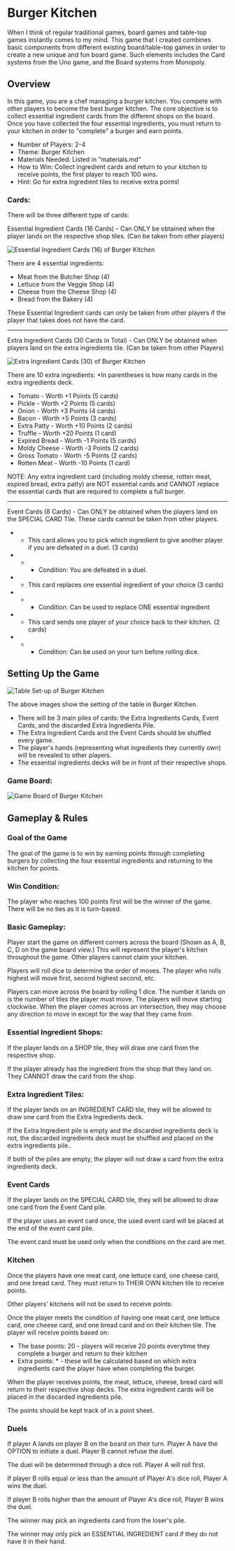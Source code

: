
# Burger Kitchen

When I think of regular traditional games, board games and table-top games instantly comes to my mind. This game that I created combines basic components from different existing board/table-top games in order to create a new unique and fun board game. Such elements includes the Card systems from the Uno game, and the Board systems from Monopoly. 

## Overview
In this game, you are a chef managing a burger kitchen. You compete with other players to become the best burger kitchen. The core objective is to collect essential ingredient cards from the different shops on the board. Once you have collected the four essential ingredients, you must return to your kitchen in order to "complete" a burger and earn points.

* Number of Players: 2-4 
* Theme: Burger Kitchen
* Materials Needed: Listed in "materials.md"
* How to Win: Collect ingredient cards and return to your kitchen to receive points, the first player to reach 100 wins.
* Hint: Go for extra ingredient tiles to receive extra points!

### Cards: 

There will be three different type of cards:

Essential Ingredient Cards (16 Cards) - Can ONLY be obtained when the player lands on the respective shop tiles. (Can be taken from other players)

![Essential Ingredient Cards (16) of Burger Kitchen](images/essentialcards.jpg)

There are 4 essential ingredients:
* Meat from the Butcher Shop (4) 
* Lettuce from the Veggie Shop (4)
* Cheese from the Cheese Shop (4)
* Bread from the Bakery (4) 

These Essential Ingredient cards can only be taken from other players if the player that takes does not have the card.

***

Extra Ingredient Cards (30 Cards in Total) - Can ONLY be obtained when players land on the extra ingredients tile. (Can be taken from other Players) 

![Extra Ingredient Cards (30) of Burger Kitchen](images/extracard.jpg)

There are 10 extra ingredients: *In parentheses is how many cards in the extra ingredients deck.
* Tomato - Worth +1 Points (5 cards)
* Pickle - Worth +2 Points (5 cards)
* Onion - Worth +3 Points (4 cards)
* Bacon - Worth +5 Points (3 cards)
* Extra Patty - Worth +10 Points (2 cards)
* Truffle - Worth +20 Points (1 card)
* Expired Bread - Worth -1 Points (5 cards)
* Moldy Cheese - Worth -3 Points (2 cards)
* Gross Tomato - Worth -5 Points (2 cards)
* Rotten Meat - Worth -10 Points (1 card)

NOTE: Any extra ingredient card (including moldy cheese, rotten meat, expired bread, extra patty) are NOT essential cards and CANNOT replace the essential cards that are required to complete a full burger. 
***
Event Cards (8 Cards) - Can ONLY be obtained when the players land on the SPECIAL CARD Tile. These cards cannot be taken from other players.

* * This card allows you to pick which ingredient to give another player if you are defeated in a duel. (3 cards)
* * * Condition: You are defeated in a duel. 

* * This card replaces one essential ingredient of your choice (3 cards)
* * * Condition: Can be used to replace ONE essential ingredient

* * This card sends one player of your choice back to their kitchen. (2 cards)

* * * Condition: Can be used on your turn before rolling dice.



## Setting Up the Game 

![Table Set-up of Burger Kitchen](images/tablesetup.jpg)


The above images show the setting of the table in Burger Kitchen. 

* There will be 3 main piles of cards: the Extra Ingredients Cards, Event Cards, and the discarded Extra Ingredients Pile. 
* The Extra Ingredient Cards and the Event Cards should be shuffled every game.
* The player's hands (representing what ingredients they currently own) will be revealed to other players. 
* The essential ingredients decks will be in front of their respective shops. 

### Game Board: 

![Game Board of Burger Kitchen](images/boardview.jpg)

## Gameplay & Rules

### Goal of the Game 
The goal of the game is to win by earning points through completing burgers by collecting the four essential ingredients and returning to the kitchen for points. 

### Win Condition: 
The player who reaches 100 points first will be the winner of the game. There will be no ties as it is turn-based. 

### Basic Gameplay: 
Player start the game on different corners across the board (Shown as A, B, C, D on the game board view.) This will represent the player's kitchen throughout the game. Other players cannot claim your kitchen.  

Players will roll dice to determine the order of moves. The player who rolls highest will move first, second highest second, etc. 

Players can move across the board by rolling 1 dice. The number it lands on is the number of tiles the player must move. The players will move starting clockwise. When the player comes across an intersection, they may choose any direction to move in except for the way that they came from. 

### Essential Ingredient Shops:

If the player lands on a SHOP tile, they will draw one card from the respective shop. 

If the player already has the ingredient from the shop that they land on. They CANNOT draw the card from the shop. 

### Extra Ingredient Tiles:

If the player lands on an INGREDIENT CARD tile, they will be allowed to draw one card from the Extra Ingredients deck. 

If the Extra Ingredient pile is empty and the discarded ingredients deck is not, the discarded ingredients deck must be shuffled and placed on the extra ingredients pile.. 

If both of the piles are empty, the player will not draw a card from the extra ingredients deck. 

### Event Cards
If the player lands on the SPECIAL CARD tile, they will be allowed to draw one card from the Event Card pile. 

If the player uses an event card once, the used event card will be placed at the end of the event card pile.

The event card must be used only when the conditions on the card are met.

### Kitchen
Once the players have one meat card, one lettuce card, one cheese card, and one bread card. They must return to THEIR OWN kitchen tile to receive points. 

Other players' kitchens will not be used to receive points. 

Once the player meets the condition of having one meat card, one lettuce card, one cheese card, and one bread card and on their kitchen tile. The player will receive points based on:
* The base points:  20 - players will receive 20 points everytime they complete a burger and return to their kitchen
* Extra points: * - these will be calculated based on which extra ingredients card the player have when completing the burger.

When the player receives points, the meat, lettuce, cheese, bread card will return to their respective shop decks. The extra ingredient cards will be placed in the discarded ingredients pile.

The points should be kept track of in a point sheet.

### Duels
If player A lands on player B on the board on their turn. Player A have the OPTION to initiate a duel. Player B cannot refuse the duel. 

The duel will be determined through a dice roll. Player A will roll first. 

If player B rolls equal or less than the amount of Player A's dice roll, Player A wins the duel.

If player B rolls higher than the amount of Player A's dice roll, Player B wins the duel.

The winner may pick an ingredients card from the loser's pile. 

The winner may only pick an ESSENTIAL INGREDIENT card if they do not have it in their hand.








